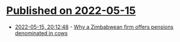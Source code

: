 # [Published on 2022-05-15](index.md)

* [2022-05-15, 20:12:48](https://news.ycombinator.com/item?id=31390625) - [Why a Zimbabwean firm offers pensions denominated in cows](https://www.economist.com/middle-east-and-africa/2022/05/14/why-a-zimbabwean-firm-offers-pensions-denominated-in-cows)
